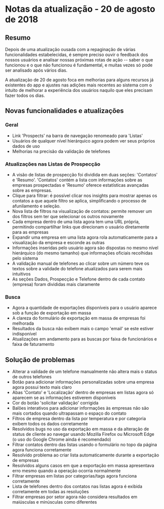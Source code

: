 # Notas da atualização - 20 de agosto de 2018

## Resumo

Depois de uma atualização ousada com a repaginação de várias funcionalidades estabelecidas, é sempre preciso ouvir o feedback dos nossos usuários e analisar nossas próximas rotas de ação -- saber o que funcionou e o que não funcionou é fundamental, e muitas vezes só pode ser analisado após vários dias.

A atualização de 20 de agosto foca em melhorias para alguns recursos já existentes do app e ajustes nas adições mais recentes ao sistema com o intuito de melhorar a experiência dos usuários naquilo que eles precisam fazer todos os dias.


## Novas funcionalidades e atualizações

### Geral
- Link 'Prospects' na barra de navegação renomeado para 'Listas'
- Usuários de qualquer nível hierárquico agora podem ver seus próprios dados de uso
- Melhorias na precisão da validação de telefones

### Atualizações nas Listas de Prospecção
- A visão de listas de prospecção foi dividida em duas seções: 'Contatos' e 'Resumo'. 'Contatos' contém a lista com informações sobre as empresas prospectadas e 'Resumo' oferece estatísticas avançadas sobre as empresas.
- Clique para filtrar: é possível clicar nos insights para mostrar apenas os contatos a que aquele filtro se aplica, simplificando o processo de afunilamento e seleção.
- Nova lista de filtros na visualização de contatos: permite remover um dos filtros sem ter que selecionar os outros novamente
- Cada empresa dentro de uma lista agora tem uma URL própria, permitindo compartilhar links que direcionam o usuário diretamente para as empresas
- Expandir uma empresa em uma lista agora rola automaticamente para a visualização da empresa e esconde as outras
- Informações inseridas pelo usuário agora são dispostas no mesmo nível hierárquico (do mesmo tamanho) que informações oficiais recolhidas pelo sistema
- A validação manual de telefones ao clicar sobre um número teve os textos sobre a validade do telefone atualizados para serem mais intuitivos
- As seções Dados, Prospecção e Telefone dentro de cada contato (empresa) foram divididas mais claramente

### Busca
- Agora a quantidade de exportações disponíveis para o usuário aparece sob a função de exportação em massa
- A clareza do formulário de exportação em massa de empresas foi melhorada
- Resultados da busca não exibem mais o campo 'email' se este estiver indisponível
- Atualizações em andamento para as buscas por faixa de funcionários e faixa de faturamento


## Solução de problemas 

- Alterar a validade de um telefone manualmente não altera mais o status de outros telefones
- Botão para adicionar informações personalizadas sobre uma empresa agora possui texto mais claro
- Abas 'Contato' e 'Localização' dentro de empresas em listas agora só aparecem se as informações estiverem disponíveis
- Cor do botão 'solicitar validação' corrigida
- Balões interativos para adicionar informações às empresas não são mais cortados quando ultrapassam o espaço do contato
- Filtros de empresa dentro da lista por temperatura e por categoria exibem todos os dados corretamente
- Resolvidos bugs no uso da exportação em massa e da alteração de status de cliente ao navegar usando Mozilla Firefox ou Microsoft Edge (o uso do Google Chrome ainda é recomendado)
- Filtrar contatos dentro das listas usando o formulário no topo da página agora funciona corretamente
- Resolvido problema ao criar lista automaticamente durante a exportação de empresas
- Resolvidos alguns casos em que a exportação em massa apresentava erro mesmo quando a operação ocorria normalmente
- Filtrar empresas em listas por categorias/tags agora funciona corretamente
- Lista de telefones dentro dos contatos nas listas agora é exibida corretamente em todas as resoluções
- Filtrar empresas por setor agora não considera resultados em maiúsculas e minúsculas como diferentes
